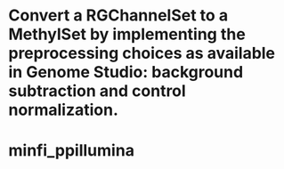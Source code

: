 # Convert a RGChannelSet to a MethylSet by implementing the preprocessing choices as available in Genome Studio: background subtraction and control normalization.
# minfi_ppillumina
